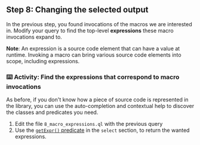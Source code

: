 ## Step 8: Changing the selected output

In the previous step, you found invocations of the macros we are interested in. Modify your query to find the top-level **expressions** these macro invocations expand to.

**Note**: An expression is a source code element that can have a value at runtime. Invoking a macro can bring various source code elements into scope, including expressions.

### :keyboard: Activity: Find the expressions that correspond to macro invocations

As before, if you don't know how a piece of source code is represented in the library, you can use the auto-completion and contextual help to discover the classes and predicates you need.

1. Edit the file `8_macro_expressions.ql` with the previous query
2. Use the [`getExpr()` predicate](https://codeql.github.com/codeql-standard-libraries/cpp/semmle/code/cpp/Macro.qll/predicate.Macro$MacroInvocation$getExpr.0.html) in the `select` section, to return the wanted expressions.


